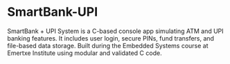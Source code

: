 # SmartBank-UPI
SmartBank + UPI System is a C-based console app simulating ATM and UPI banking features. It includes user login, secure PINs, fund transfers, and file-based data storage. Built during the Embedded Systems course at Emertxe Institute using modular and validated C code.
